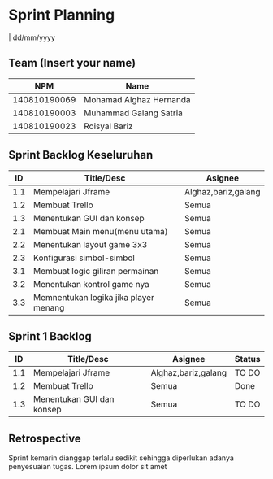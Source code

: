 # Sprint Planning 
| dd/mm/yyyy

## Team (Insert your name)
| NPM           | Name                      |
| ------------- |---------------------------|              
| 140810190069  | Mohamad Alghaz Hernanda   |
| 140810190003  | Muhammad Galang Satria    |
| 140810190023  | Roisyal Bariz             |

## Sprint Backlog Keseluruhan 
| ID  | Title/Desc | Asignee | 
| --- | ---------- | ------- | 
| 1.1 | Mempelajari Jframe | Alghaz,bariz,galang | 
| 1.2 | Membuat Trello | Semua | Done |
| 1.3 | Menentukan GUI dan konsep | Semua | 
| 2.1 | Membuat Main menu(menu utama) | Semua | 
| 2.2 | Menentukan layout game 3x3 | Semua | 
| 2.3 | Konfigurasi simbol-simbol | Semua | 
| 3.1 | Membuat logic giliran permainan | Semua | 
| 3.2 | Menentukan kontrol game nya | Semua | 
| 3.3 | Memnentukan logika jika player menang | Semua |  

## Sprint 1 Backlog

| ID  | Title/Desc | Asignee | Status |
| --- | ---------- | ------- | ------ |
| 1.1 | Mempelajari Jframe | Alghaz,bariz,galang | TO DO |
| 1.2 | Membuat Trello | Semua | Done |
| 1.3 | Menentukan GUI dan konsep | Semua | TO DO |

## Retrospective 

Sprint kemarin dianggap terlalu sedikit sehingga diperlukan adanya penyesuaian tugas. Lorem ipsum dolor sit amet